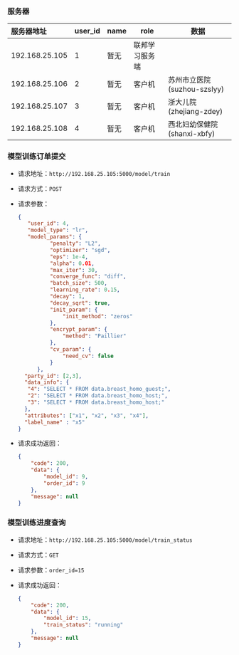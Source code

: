 ### 服务器

| 服务器地址     | user_id | name | role           | 数据                        |
| :------------- | ------- | ---- | -------------- | --------------------------- |
| 192.168.25.105 | 1       | 暂无 | 联邦学习服务端 |                             |
| 192.168.25.106 | 2       | 暂无 | 客户机         | 苏州市立医院(suzhou-szslyy) |
| 192.168.25.107 | 3       | 暂无 | 客户机         | 浙大儿院(zhejiang-zdey)     |
| 192.168.25.108 | 4       | 暂无 | 客户机         | 西北妇幼保健院(shanxi-xbfy) |



### 模型训练订单提交

- 请求地址：`http://192.168.25.105:5000/model/train`

- 请求方式：`POST`

- 请求参数：

  ```json
  {
	 "user_id": 4, 
	 "model_type": "lr",
	 "model_params": {
	        "penalty": "L2",
	        "optimizer": "sgd",
	        "eps": 1e-4,
	        "alpha": 0.01,
	        "max_iter": 30,
	        "converge_func": "diff",
	        "batch_size": 500,
	        "learning_rate": 0.15,
	        "decay": 1,
	        "decay_sqrt": true,
	        "init_param": {
	            "init_method": "zeros"
	        },
	        "encrypt_param": {
	            "method": "Paillier"
	        },
	        "cv_param": {
	            "need_cv": false
	        }
	    },
    "party_id": [2,3],
    "data_info": {
     "4": "SELECT * FROM data.breast_homo_guest;",
     "2": "SELECT * FROM data.breast_homo_host;",
     "3": "SELECT * FROM data.breast_homo_host;"
    },
    "attributes": ["x1", "x2", "x3", "x4"],
    "label_name" : "x5"
  }
  ```

- 请求成功返回：

  ```json
  {
      "code": 200,
      "data": {
          "model_id": 9,
          "order_id": 9
      },
      "message": null
  }
  ```

  

### 模型训练进度查询

- 请求地址：`http://192.168.25.105:5000/model/train_status`

- 请求方式：`GET`

- 请求参数：`order_id=15`

- 请求成功返回：

  ```json
  {
      "code": 200,
      "data": {
          "model_id": 15,
          "train_status": "running"
      },
      "message": null
  }
  ```
  


